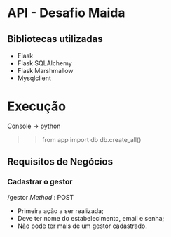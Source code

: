 # API - Desafio Maida

## Bibliotecas utilizadas

- Flask
- Flask SQLAlchemy
- Flask Marshmallow
- Mysqlclient

# Execução

Console -> python
>> from app import db
>> db.create_all()

## Requisitos de Negócios
### Cadastrar o gestor
/gestor _Method_ : POST
- Primeira ação a ser realizada;
- Deve ter nome do estabelecimento, email e senha;
- Não pode ter mais de um gestor cadastrado.